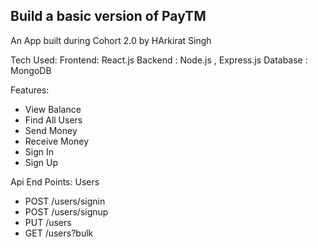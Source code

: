 
## Build a basic version of PayTM
An App built during Cohort 2.0 by HArkirat Singh

Tech Used:
Frontend: React.js
Backend : Node.js , Express.js
Database : MongoDB


Features:
- View Balance
- Find All Users 
- Send Money
- Receive Money
- Sign In
- Sign Up

Api End Points:
Users
- POST /users/signin
- POST /users/signup
- PUT /users
- GET /users?bulk



